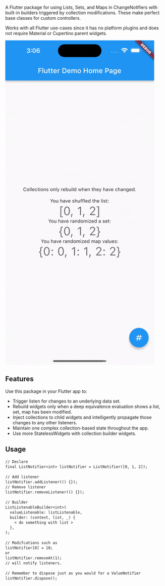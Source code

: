 A Flutter package for using Lists, Sets, and Maps in ChangeNotifiers with built-in builders triggered by collection modifications. These make perfect base classes for custom controllers.

Works with all Flutter use-cases since it has no platform plugins and does not require Material or Cupertino parent widgets.

![](assets/example_gif_v1.gif)

## Features

Use this package in your Flutter app to:
- Trigger listen for changes to an underlying data set.
- Rebuild widgets only when a deep equivalence evaluation shows a list, set, map has been modified.
- Inject collections to child widgets and intelligently propagate those changes to any other listeners.
- Maintain one complex collection-based state throughout the app.
- Use more StatelessWidgets with collection builder widgets.

## Usage

    // Declare 
    final ListNotifier<int> listNotifier = ListNotifier([0, 1, 2]);
    
    // Add listener
    listNotifier.addListener(() {});
    // Remove listener
    listNotifier.removeListener(() {});

    // Builder
    ListListenableBuilder<int>(
      valueListenable: listListenable,
      builder: (context, list, _) {
        < do something with list >
      },
    );

    // Modifcations such as
    listNotifier[0] = 10;
    or    
    listNotifier.removeAt(1);
    // will notify listeners.

    // Remember to dispose just as you would for a ValueNotifier
    listNotifier.dispose();
